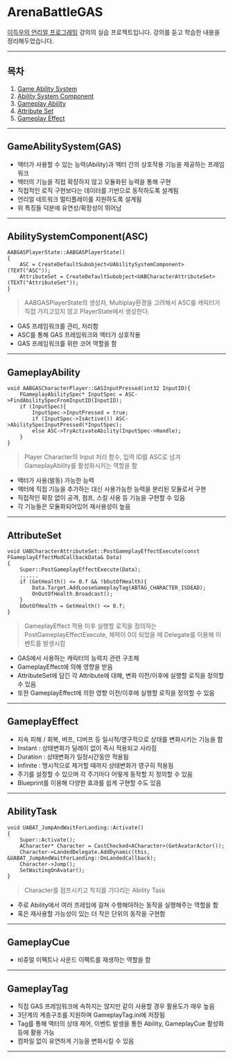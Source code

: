 # ArenaBattleGAS

[이득우의 언리얼 프로그래밍](https://www.inflearn.com/course/%EC%9D%B4%EB%93%9D%EC%9A%B0-%EC%96%B8%EB%A6%AC%EC%96%BC-%ED%94%84%EB%A1%9C%EA%B7%B8%EB%9E%98%EB%B0%8D-part-4/dashboard) 강의의 실습 프로젝트입니다.
강의를 듣고 학습한 내용을 정리해두었습니다.

---

## 목차
  1. [Game Ability System](#GameAbilitySystemGAS)
  2. [Ability System Component](#AbilitySystemComponentASC)
  3. [Gameplay Ability](#GameplayAbility)
  4. [Attribute Set](#AttributeSet)
  5. [Gameplay Effect](#GameplayEffect)

---
## GameAbilitySystem(GAS)    

  - 액터가 사용할 수 있는 능력(Ability)과 액터 간의 상호작용 기능을 제공하는 프레임워크
  - 액터의 기능을 직접 확장하지 않고 모듈화된 능력을 통해 구현
  - 직접적인 로직 구현보다는 데이터를 기반으로 동작하도록 설계됨
  - 언리얼 네트워크 멀티플레이를 지원하도록 설계됨
  - 위 특징들 덕분에 유연성/확장성이 뛰어남


---

## AbilitySystemComponent(ASC)   

```
AABGASPlayerState::AABGASPlayerState()
{
	ASC = CreateDefaultSubobject<UAbilitySystemComponent>(TEXT("ASC"));
	AttributeSet = CreateDefaultSubobject<UABCharacterAttributeSet>(TEXT("AttributeSet"));
}
```
> AABGASPlayerState의 생성자, Multiplay환경을 고려해서 ASC를 캐릭터가 직접 가지고있지 않고 PlayerState에서 생성한다.

   - GAS 프레임워크를 관리, 처리함   
   - ASC를 통해 GAS 프레임워크와 액터가 상호작용   
   - GAS 프레임워크를 위한 코어 역할을 함   

---

## GameplayAbility

```
void AABGASCharacterPlayer::GASInputPressed(int32 InputID){
	FGameplayAbilitySpec* InputSpec = ASC->FindAbilitySpecFromInputID(InputID);
	if (InputSpec){
		InputSpec->InputPressed = true;
		if (InputSpec->IsActive()) ASC->AbilitySpecInputPressed(*InputSpec);
		else ASC->TryActivateAbility(InputSpec->Handle);
	}
}
```
> Player Character의 Input 처리 함수, 입력 ID를 ASC로 넘겨 GameplayAbility를 활성화시키는 역할을 함

   - 액터가 사용(발동) 가능한 능력   
   - 액터에 직접 기능을 추가하는 대신 사용가능한 능력을 분리된 모듈로서 구현   
   - 직접적인 확장 없이 공격, 점프, 스킬 사용 등 기능을 구현할 수 있음   
   - 각 기능들은 모듈화되어있어 재사용성이 높음   

---

## AttributeSet    

```
void UABCharacterAttributeSet::PostGameplayEffectExecute(const FGameplayEffectModCallbackData& Data)
{
	Super::PostGameplayEffectExecute(Data);
	......
	if (GetHealth() <= 0.f && !bOutOfHealth){
		Data.Target.AddLooseGameplayTag(ABTAG_CHARACTER_ISDEAD);
		OnOutOfHealth.Broadcast();
	}
	bOutOfHealth = GetHealth() <= 0.f;
}
```
> GameplayEffect 적용 이후 실행할 로직을 정의하는 PostGameplayEffectExecute, 체력이 0이 되었을 때 Delegate를 이용해 이벤트를 발생시킴

   - GAS에서 사용하는 캐릭터의 능력치 관련 구조체     
   - GameplayEffect에 의해 영향을 받음     
   - AttributeSet에 담긴 각 Attribute에 대해, 변화 이전/이후에 실행할 로직을 정의할 수 있음   
   - 또한 GameplayEffect에 의한 영향 이전/이후에 실행할 로직을 정의할 수 있음   

---

## GameplayEffect   

   - 지속 피해 / 회복, 버프, 디버프 등 일시적/영구적으로 상태를 변화시키는 기능을 함   
   - Instant : 상태변화가 딜레이 없이 즉시 적용되고 사라짐   
   - Duration : 상태변화가 일정시간동안 적용됨   
   - Infinite : 명시적으로 제거할 때까지 상태변화가 영구히 적용됨   
   - 주기를 설정할 수 있으며 각 주기마다 어떻게 동작할 지 정의할 수 있음   
   - Blueprint를 이용해 다양한 효과를 쉽게 구현할 수도 있음   

---
## AbilityTask
```
void UABAT_JumpAndWaitForLanding::Activate()
{
	Super::Activate();
	ACharacter* Character = CastChecked<ACharacter>(GetAvatarActor());
	Character->LandedDelegate.AddDynamic(this, &UABAT_JumpAndWaitForLanding::OnLandedCallback);
	Character->Jump();
	SetWaitingOnAvatar();
}
```
> Character를 점프시키고 착지를 기다리는 Ability Task

   - 주로 Ability에서 여러 프레임에 걸쳐 수행해야하는 동작을 실행해주는 역할을 함
   - 혹은 재사용할 가능성이 있는 더 작은 단위의 동작을 구현함

---
## GameplayCue

   - 비쥬얼 이펙트나 사운드 이펙트를 재생하는 역할을 함   

---

## GameplayTag

   - 직접 GAS 프레임워크에 속하지는 않지만 같이 사용할 경우 활용도가 매우 높음   
   - 3단계의 계층구조를 지원하며 GameplayTag.ini에 저장됨   
   - Tag를 통해 액터의 상태 제어, 이벤트 발생을 통한 Ability, GameplayCue 활성화 등에 활용 가능   
   - 컴파일 없이 유연하게 기능을 변화시킬 수 있음   

---




